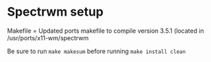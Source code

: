 # Spectrwm setup
Makefile = Updated ports makefile to compile version 3.5.1 (located in /usr/ports/x11-wm/spectrwm

Be sure to run `make makesum` before running `make install clean`
